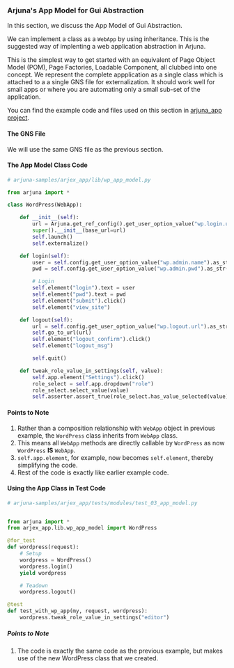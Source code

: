 ### Arjuna's App Model for Gui Abstraction

In this section, we discuss the App Model of Gui Abstraction.

We can implement a class as a `WebApp` by using inheritance. This is the suggested way of implenting a web application abstraction in Arjuna. 

This is the simplest way to get started with an equivalent of Page Object Model (POM), Page Factories, Loadable Component, all clubbed into one concept. We represent the complete appplication as a single class which is attached to a a single GNS file for externalization. It should work well for small apps or where you are automating only a small sub-set of the application. 

You can find the example code and files used on this section in [arjuna_app project](https://github.com/rahul-verma/arjuna//tree/master/arjuna-samples/arjex_app).

#### The GNS File

We will use the same GNS file as the previous section.

#### The App Model Class Code

```python
# arjuna-samples/arjex_app/lib/wp_app_model.py

from arjuna import *

class WordPress(WebApp):

    def __init__(self):
        url = Arjuna.get_ref_config().get_user_option_value("wp.login.url").as_str()
        super().__init__(base_url=url)
        self.launch()
        self.externalize()

    def login(self):
        user = self.config.get_user_option_value("wp.admin.name").as_str()
        pwd = self.config.get_user_option_value("wp.admin.pwd").as_str()

        # Login
        self.element("login").text = user
        self.element("pwd").text = pwd
        self.element("submit").click()
        self.element("view_site")

    def logout(self):
        url = self.config.get_user_option_value("wp.logout.url").as_str()
        self.go_to_url(url)
        self.element("logout_confirm").click()
        self.element("logout_msg")

        self.quit()

    def tweak_role_value_in_settings(self, value):
        self.app.element("Settings").click()
        role_select = self.app.dropdown("role")
        role_select.select_value(value)
        self.asserter.assert_true(role_select.has_value_selected(value), "Selection of {} as Role".format(value))
```

#### Points to Note
1. Rather than a composition relationship with `WebApp` object in previous example, the `WordPress` class inherits from `WebApp` class.
2. This means all `WebApp` methods are directly callable by `WordPress` as now `WordPress` **IS** `WebApp`.
3. `self.app.element`, for example, now becomes `self.element`, thereby simplifying the code.
4. Rest of the code is exactly like earlier example code.


#### Using the App Class in Test Code

```python
# arjuna-samples/arjex_app/tests/modules/test_03_app_model.py


from arjuna import *
from arjex_app.lib.wp_app_model import WordPress

@for_test
def wordpress(request):
    # Setup
    wordpress = WordPress()
    wordpress.login()
    yield wordpress

    # Teadown
    wordpress.logout()

@test
def test_with_wp_app(my, request, wordpress):
    wordpress.tweak_role_value_in_settings("editor")
```

##### Points to Note
1. The code is exactly the same code as the previous example, but makes use of the new WordPress class that we created.
